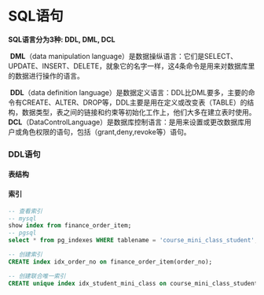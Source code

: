 # SQL语句

 **SQL语言分为3种: DDL, DML, DCL**

​	**DML**（data manipulation language）是数据操纵语言：它们是SELECT、UPDATE、INSERT、DELETE，就象它的名字一样，这4条命令是用来对数据库里的数据进行操作的语言。

​	**DDL**（data definition language）是数据定义语言：DDL比DML要多，主要的命令有CREATE、ALTER、DROP等，DDL主要是用在定义或改变表（TABLE）的结构，数据类型，表之间的链接和约束等初始化工作上，他们大多在建立表时使用。
​	**DCL**（DataControlLanguage）是数据库控制语言：是用来设置或更改数据库用户或角色权限的语句，包括（grant,deny,revoke等）语句。



### DDL语句

#### 表结构



#### 索引

```sql
-- 查看索引
-- mysql
show index from finance_order_item;
-- pgsql
select * from pg_indexes WHERE tablename = 'course_mini_class_student';

-- 创建索引
CREATE index idx_order_no on finance_order_item(order_no);

-- 创建联合唯一索引
CREATE unique index idx_student_mini_class on course_mini_class_student(student_no,mini_class_no);

```



